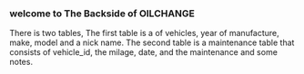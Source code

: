 ### welcome to The Backside of OILCHANGE
There is two tables, The first table is a of vehicles, year of manufacture, make, model  and a nick name. The second table is a maintenance table that consists of vehicle_id, the milage, date, and the maintenance and some notes.